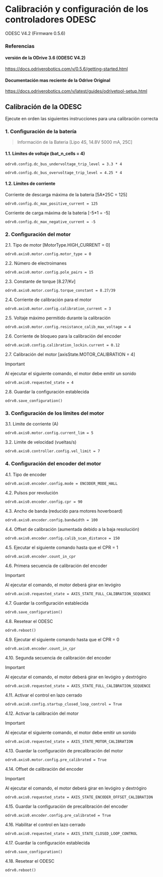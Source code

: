 # Calibración y configuración de los controladores ODESC

ODESC V4.2 (Firmware 0.5.6) 

### Referencias

#### versión de la ODrive 3.6 (ODESC V4.2)
https://docs.odriverobotics.com/v/0.5.6/getting-started.html

#### Documentación mas reciente de la Odrive Original
https://docs.odriverobotics.com/v/latest/guides/odrivetool-setup.html


## Calibración de la ODESC
Ejecute en orden las siguientes instrucciones para una calibración correcta

### 1. Configuración de la batería 

> Información de la Bateria [Lipo 4S, 14.8V 5000 mA, 25C] 

#### 1.1. Límites de voltaje (bat_n_cells = 4)
```
odrv0.config.dc_bus_undervoltage_trip_level = 3.3 * 4
```
```
odrv0.config.dc_bus_overvoltage_trip_level = 4.25 * 4
```
#### 1.2. Límites de corriente

Corriente de descarga máxima de la bateria [5A*25C = 125]
```
odrv0.config.dc_max_positive_current = 125
```

Corriente de carga máxima de la bateria [-5*1 = -5]
```
odrv0.config.dc_max_negative_current = -5 
```

### 2. Configuración del motor

2.1. Tipo de motor [MotorType.HIGH_CURRENT = 0]
```
odrv0.axis0.motor.config.motor_type = 0
```
2.2. Número de electroimanes
```
odrv0.axis0.motor.config.pole_pairs = 15
```

2.3. Constante de torque [8.27/Kv]
```
odrv0.axis0.motor.config.torque_constant = 8.27/39 
```

2.4. Corriente de calibración para el motor 
```
odrv0.axis0.motor.config.calibration_current = 3
```

2.5. Voltaje máximo permitido durante la calibración
```
odrv0.axis0.motor.config.resistance_calib_max_voltage = 4 
```

2.6. Corriente de bloqueo para la calibración del encoder
```
odrv0.axis0.config.calibration_lockin.current = 0.12
```

2.7. Calibración del motor [axisState.MOTOR_CALIBRATION = 4]
> [!IMPORTANT]
> Al ejecutar el siguiente comando, el motor debe emitir un sonido
```
odrv0.axis0.requested_state = 4 
```

2.8. Guardar la configuración establecida
```
odrv0.save_configuration() 
```

### 3. Configuración de los límites del motor 

3.1. Limite de corriente (A)
```
odrv0.axis0.motor.config.current_lim = 5
```

3.2. Limite de velocidad (vueltas/s)
```
odrv0.axis0.controller.config.vel_limit = 7
```

### 4. Configuración del encoder del motor

4.1. Tipo de encoder
```
odrv0.axis0.encoder.config.mode = ENCODER_MODE_HALL
```

4.2. Pulsos por revolución
```
odrv0.axis0.encoder.config.cpr = 90
```
4.3. Ancho de banda (reducido para motores hoverboard)
```
odrv0.axis0.encoder.config.bandwidth = 100 
```
4.4. Offset de calibración (aumentada debido a la baja resolución)
```
odrv0.axis0.encoder.config.calib_scan_distance = 150
```

4.5. Ejecutar el siguiente comando hasta que el CPR = 1
```
odrv0.axis0.encoder.count_in_cpr 
```

4.6. Primera secuencia de calibración del encoder
> [!IMPORTANT]
> Al ejecutar el comando, el motor deberá girar en levógiro 
```
odrv0.axis0.requested_state = AXIS_STATE_FULL_CALIBRATION_SEQUENCE
```

4.7. Guardar la configuración establecida
```
odrv0.save_configuration() 
```

4.8. Resetear el ODESC
```
odrv0.reboot()
```

4.9. Ejecutar el siguiente comando hasta que el CPR = 0
```
odrv0.axis0.encoder.count_in_cpr 
```

4.10. Segunda secuencia de calibración del encoder
> [!IMPORTANT]
> Al ejecutar el comando, el motor deberá girar en levógiro y dextrógiro 
```
odrv0.axis0.requested_state = AXIS_STATE_FULL_CALIBRATION_SEQUENCE
```

4.11. Activar el control en lazo cerrado
```
odrv0.axis0.config.startup_closed_loop_control = True
```

4.12. Activar la calibración del motor
> [!IMPORTANT]
> Al ejecutar el siguiente comando, el motor debe emitir un sonido
```
odrv0.axis0.requested_state = AXIS_STATE_MOTOR_CALIBRATION
```

4.13. Guardar la configuración de precalibración del motor
```
odrv0.axis0.motor.config.pre_calibrated = True
```

4.14. Offset de calibración del encoder
> [!IMPORTANT]
> Al ejecutar el comando, el motor deberá girar en levógiro y dextrógiro 
```
odrv0.axis0.requested_state = AXIS_STATE_ENCODER_OFFSET_CALIBRATION
```

4.15. Guardar la configuración de precalibración del encoder
```
odrv0.axis0.encoder.config.pre_calibrated = True
```

4.16. Habilitar el control en lazo cerrado
```
odrv0.axis0.requested_state = AXIS_STATE_CLOSED_LOOP_CONTROL
```

4.17. Guardar la configuración establecida
```
odrv0.save_configuration() 
```

4.18. Resetear el ODESC
```
odrv0.reboot()
```




